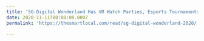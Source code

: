 ```yaml
---
title: 'SG:Digital Wonderland Has VR Watch Parties, Esports Tournaments & Free Workshops From 28-29 Nov'
date: 2020-11-11T00:00:00.000Z
permalink: 'https://thesmartlocal.com/read/sg-digital-wonderland-2020/'

---
```


